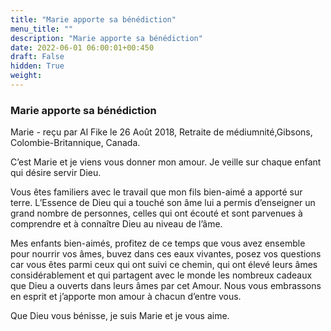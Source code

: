 ```yaml
---
title: "Marie apporte sa bénédiction"
menu_title: ""
description: "Marie apporte sa bénédiction"
date: 2022-06-01 06:00:01+00:450
draft: False
hidden: True
weight:
---
```

### Marie apporte sa bénédiction

Marie - reçu par Al Fike le 26 Août 2018, Retraite de médiumnité,Gibsons, Colombie-Britannique, Canada.

C’est Marie et je viens vous donner mon amour. Je veille sur chaque enfant qui désire servir Dieu.

Vous êtes familiers avec le travail que mon fils bien-aimé a apporté sur terre. L’Essence de Dieu qui a touché son âme lui a permis d’enseigner un grand nombre de personnes, celles qui ont écouté et sont parvenues à comprendre et à connaître Dieu au niveau de l’âme.

Mes enfants bien-aimés, profitez de ce temps que vous avez ensemble pour nourrir vos âmes, buvez dans ces eaux vivantes, posez vos questions car vous êtes parmi ceux qui ont suivi ce chemin, qui ont élevé leurs âmes considérablement et qui partagent avec le monde les nombreux cadeaux que Dieu a ouverts dans leurs âmes par cet Amour. Nous vous embrassons en esprit et j’apporte mon amour à chacun d’entre vous.

Que Dieu vous bénisse, je suis Marie et je vous aime.
